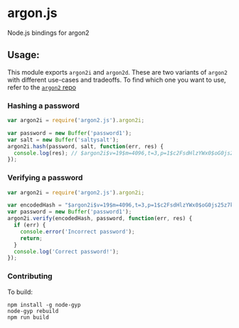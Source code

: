 # argon.js

Node.js bindings for argon2

## Usage:

This module exports `argon2i` and `argon2d`. These are two variants
of `argon2` with different use-cases and tradeoffs. To find which
one you want to use, refer to the [`argon2` repo][argon2]

[argon2]: https://github.com/P-H-C/phc-winner-argon2

### Hashing a password

```javascript
var argon2i = require('argon2.js').argon2i;

var password = new Buffer('password1');
var salt = new Buffer('saltysalt');
argon2i.hash(password, salt, function(err, res) {
  console.log(res); // $argon2i$v=19$m=4096,t=3,p=1$c2FsdHlzYWx0$oG0js25z7kM30xSg9+nAKtU0hrPa0UnvRnqQRZXHCV8
});
```

### Verifying a password


```javascript
var argon2i = require('argon2.js').argon2i;

var encodedHash = "$argon2i$v=19$m=4096,t=3,p=1$c2FsdHlzYWx0$oG0js25z7kM30xSg9+nAKtU0hrPa0UnvRnqQRZXHCV8";
var password = new Buffer('password1');
argon2i.verify(encodedHash, password, function(err, res) {
  if (err) {
    console.error('Incorrect password');
    return;
  }
  console.log('Correct password!');
});
```

### Contributing

To build:

    npm install -g node-gyp
    node-gyp rebuild
    npm run build
